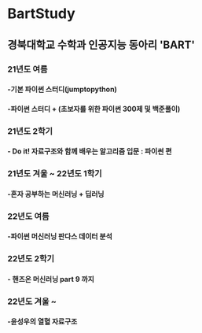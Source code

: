 # BartStudy

## 경북대학교 수학과 인공지능 동아리 'BART'

### 21년도 여름

#### -기본 파이썬 스터디(jumptopython)

#### -파이썬 스터디 + (초보자를 위한 파이썬 300제 및 백준풀이)

### 21년도 2학기

#### - Do it! 자료구조와 함께 배우는 알고리즘 입문 : 파이썬 편

### 21년도 겨울 ~ 22년도 1학기

#### -혼자 공부하는 머신러닝 + 딥러닝

### 22년도 여름 

#### -파이썬 머신러닝 판다스 데이터 분석 

### 22년도 2학기

#### - 핸즈온 머신러닝 part 9 까지

### 22년도 겨울 ~

#### -윤성우의 열혈 자료구조
